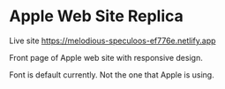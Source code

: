 # Apple Web Site Replica

Live site https://melodious-speculoos-ef776e.netlify.app
 
  Front page of Apple web site with responsive design.
  
  Font is default currently. Not the one that Apple is using.
